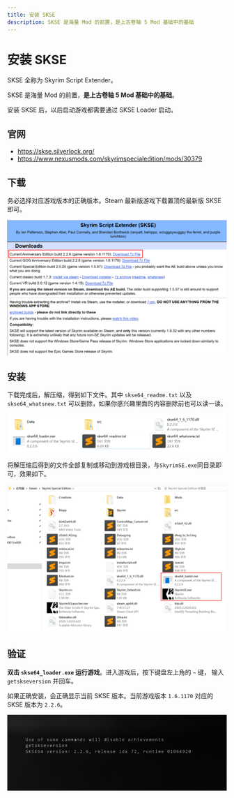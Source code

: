```yaml
---
title: 安装 SKSE
description: SKSE 是海量 Mod 的前置，是上古卷轴 5 Mod 基础中的基础
---
```


# 安装 SKSE

SKSE 全称为 Skyrim Script Extender。

SKSE 是海量 Mod 的前置，**是上古卷轴 5 Mod 基础中的基础**。

安装 SKSE 后，以后启动游戏都需要通过 SKSE Loader 启动。

## 官网

- https://skse.silverlock.org/
- https://www.nexusmods.com/skyrimspecialedition/mods/30379

## 下载

务必选择对应游戏版本的正确版本。Steam 最新版游戏下载置顶的最新版 SKSE 即可。

![000](./imgs/000.png)

## 安装

下载完成后，解压缩，得到如下文件。其中 `skse64_readme.txt` 以及 `skse64_whatsnew.txt` 可以删除，如果你感兴趣里面的内容删除前也可以读一读。

![002](./imgs/002.png)

将解压缩后得到的文件全部复制或移动到游戏根目录，与`SkyrimSE.exe`同目录即可，效果如下。

![003](./imgs/003.png)

## 验证

**双击 `skse64_loader.exe` 运行游戏**。进入游戏后，按下键盘左上角的 `~` 键，
输入 `getskseversion` 并回车。

如果正确安装，会正确显示当前 SKSE 版本。当前游戏版本 `1.6.1170` 对应的 SKSE 版本为 `2.2.6`。

![004](./imgs/004.png)
